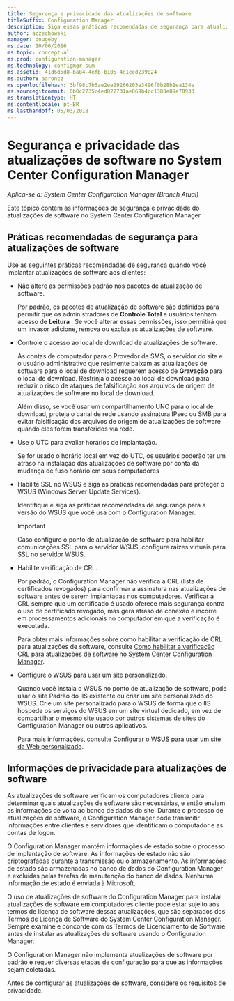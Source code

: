 ```yaml
---
title: Segurança e privacidade das atualizações de software
titleSuffix: Configuration Manager
description: Siga essas práticas recomendadas de segurança para atualizações de software e saiba mais sobre como o Configuration Manager lida com informações de privacidade.
author: aczechowski
manager: dougeby
ms.date: 10/06/2016
ms.topic: conceptual
ms.prod: configuration-manager
ms.technology: configmgr-sum
ms.assetid: 41d6d5d8-ba84-4efb-b105-4d1eed239824
ms.author: aaroncz
ms.openlocfilehash: 3bf98c7b5ae2ee29266203e3496f0b28b1ea134e
ms.sourcegitcommit: 0b0c2735c4ed822731ae069b4cc1380e89e78933
ms.translationtype: HT
ms.contentlocale: pt-BR
ms.lasthandoff: 05/03/2018
---
```

# <a name="security-and-privacy-for-software-updates-in-system-center-configuration-manager"></a>Segurança e privacidade das atualizações de software no System Center Configuration Manager

*Aplica-se a: System Center Configuration Manager (Branch Atual)*

Este tópico contém as informações de segurança e privacidade do atualizações de software no System Center Configuration Manager.  

##  <a name="BKMK_Security_HardwareInventory"></a> Práticas recomendadas de segurança para atualizações de software  
 Use as seguintes práticas recomendadas de segurança quando você implantar atualizações de software aos clientes:  

-   Não altere as permissões padrão nos pacotes de atualização de software.  

     Por padrão, os pacotes de atualização de software são definidos para permitir que os administradores de **Controle Total** e usuários tenham acesso de **Leitura** . Se você alterar essas permissões, isso permitirá que um invasor adicione, remova ou exclua as atualizações de software.  

-   Controle o acesso ao local de download de atualizações de software.  

     As contas de computador para o Provedor de SMS, o servidor do site e o usuário administrativo que realmente baixam as atualizações de software para o local de download requerem acesso de **Gravação** para o local de download. Restrinja o acesso ao local de download para reduzir o risco de ataques de falsificação aos arquivos de origem de atualizações de software no local de download.  

     Além disso, se você usar um compartilhamento UNC para o local de download, proteja o canal de rede usando assinatura IPsec ou SMB para evitar falsificação dos arquivos de origem de atualizações de software quando eles forem transferidos via rede.  

-   Use o UTC para avaliar horários de implantação.  

     Se for usado o horário local em vez do UTC, os usuários poderão ter um atraso na instalação das atualizações de software por conta da mudança de fuso horário em seus computadores  

-   Habilite SSL no WSUS e siga as práticas recomendadas para proteger o WSUS (Windows Server Update Services).  

     Identifique e siga as práticas recomendadas de segurança para a versão do WSUS que você usa com o Configuration Manager.  

    > [!IMPORTANT]  
    >  Caso configure o ponto de atualização de software para habilitar comunicações SSL para o servidor WSUS, configure raízes virtuais para SSL no servidor WSUS.  

-   Habilite verificação de CRL.  

     Por padrão, o Configuration Manager não verifica a CRL (lista de certificados revogados) para confirmar a assinatura nas atualizações de software antes de serem implantadas nos computadores. Verificar a CRL sempre que um certificado é usado oferece mais segurança contra o uso de certificado revogado, mas gera atraso de conexão e incorre em processamentos adicionais no computador em que a verificação é executada.  

     Para obter mais informações sobre como habilitar a verificação de CRL para atualizações de software, consulte [Como habilitar a verificação CRL para atualizações de software no System Center Configuration Manager](../get-started/manage-settings-for-software-updates.md#crl-checking-for-software-updates).  

-   Configure o WSUS para usar um site personalizado.  

     Quando você instala o WSUS no ponto de atualização de software, pode usar o site Padrão do IIS existente ou criar um site personalizado do WSUS. Crie um site personalizado para o WSUS de forma que o IIS hospede os serviços do WSUS em um site virtual dedicado, em vez de compartilhar o mesmo site usado por outros sistemas de sites do Configuration Manager ou outros aplicativos.  

     Para mais informações, consulte [Configurar o WSUS para usar um site da Web personalizado](plan-for-software-updates.md#BKMK_CustomWebSite).  

##  <a name="BKMK_Privacy_HardwareInventory"></a> Informações de privacidade para atualizações de software  
 As atualizações de software verificam os computadores cliente para determinar quais atualizações de software são necessárias, e então enviam as informações de volta ao banco de dados do site. Durante o processo de atualizações de software, o Configuration Manager pode transmitir informações entre clientes e servidores que identificam o computador e as contas de logon.  

 O Configuration Manager mantém informações de estado sobre o processo de implantação de software. As informações de estado não são criptografadas durante a transmissão ou o armazenamento. As informações de estado são armazenadas no banco de dados do Configuration Manager e excluídas pelas tarefas de manutenção do banco de dados. Nenhuma informação de estado é enviada à Microsoft.  

 O uso de atualizações de software do Configuration Manager para instalar atualizações de software em computadores cliente pode estar sujeito aos termos de licença de software dessas atualizações, que são separados dos Termos de Licença de Software do System Center Configuration Manager. Sempre examine e concorde com os Termos de Licenciamento de Software antes de instalar as atualizações de software usando o Configuration Manager.  

 O Configuration Manager não implementa atualizações de software por padrão e requer diversas etapas de configuração para que as informações sejam coletadas.  

 Antes de configurar as atualizações de software, considere os requisitos de privacidade.  
